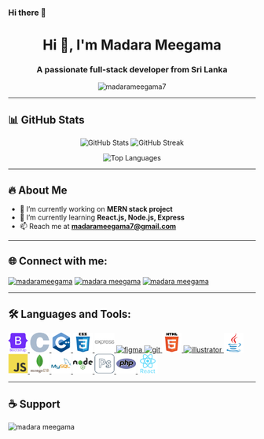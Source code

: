 ### Hi there 👋

<!--
**madarameegama7/madarameegama7** is a ✨ _special_ ✨ repository because its `README.md` (this file) appears on your GitHub profile.
-->

<h1 align="center">Hi 👋, I'm Madara Meegama</h1>
<h3 align="center">A passionate full-stack developer from Sri Lanka</h3>

<p align="center">
  <img src="https://komarev.com/ghpvc/?username=madarameegama7&label=Profile%20views&color=0e75b6&style=flat" alt="madarameegama7" />
</p>

---

## 📊 GitHub Stats

<p align="center">
  <img src="https://github-readme-stats-git-masterrstaa-rickstaa.vercel.app/api?username=madarameegama7&show_icons=true&theme=tokyonight" alt="GitHub Stats" height="180"/>
  <img src="https://github-readme-streak-stats.herokuapp.com?user=madarameegama7&theme=tokyonight" alt="GitHub Streak" height="180"/>
</p>

<p align="center">
  <img src="https://github-readme-stats-git-masterrstaa-rickstaa.vercel.app/api/top-langs/?username=madarameegama7&layout=compact&langs_count=6&theme=tokyonight" alt="Top Languages" height="180"/>
</p>

---

## 🔥 About Me

- 🔭 I’m currently working on **MERN stack project**  
- 🌱 I’m currently learning **React.js, Node.js, Express**  
- 📫 Reach me at **madarameegama7@gmail.com**

---

## 🌐 Connect with me:

<p align="left">
<a href="https://linkedin.com/in/madarameegama" target="blank"><img align="center" src="https://raw.githubusercontent.com/rahuldkjain/github-profile-readme-generator/master/src/images/icons/Social/linked-in-alt.svg" alt="madarameegama" height="30" width="40" /></a>
<a href="https://fb.com/madara meegama" target="blank"><img align="center" src="https://raw.githubusercontent.com/rahuldkjain/github-profile-readme-generator/master/src/images/icons/Social/facebook.svg" alt="madara meegama" height="30" width="40" /></a>
<a href="https://instagram.com/madara meegama" target="blank"><img align="center" src="https://raw.githubusercontent.com/rahuldkjain/github-profile-readme-generator/master/src/images/icons/Social/instagram.svg" alt="madara meegama" height="30" width="40" /></a>
</p>

---

## 🛠️ Languages and Tools:

<p align="left"> 
  <a href="https://getbootstrap.com" target="_blank" rel="noreferrer"> <img src="https://raw.githubusercontent.com/devicons/devicon/master/icons/bootstrap/bootstrap-plain-wordmark.svg" alt="bootstrap" width="40" height="40"/> </a>
  <a href="https://www.cprogramming.com/" target="_blank" rel="noreferrer"> <img src="https://raw.githubusercontent.com/devicons/devicon/master/icons/c/c-original.svg" alt="c" width="40" height="40"/> </a>
  <a href="https://www.w3schools.com/cpp/" target="_blank" rel="noreferrer"> <img src="https://raw.githubusercontent.com/devicons/devicon/master/icons/cplusplus/cplusplus-original.svg" alt="cplusplus" width="40" height="40"/> </a>
  <a href="https://www.w3schools.com/css/" target="_blank" rel="noreferrer"> <img src="https://raw.githubusercontent.com/devicons/devicon/master/icons/css3/css3-original-wordmark.svg" alt="css3" width="40" height="40"/> </a>
  <a href="https://expressjs.com" target="_blank" rel="noreferrer"> <img src="https://raw.githubusercontent.com/devicons/devicon/master/icons/express/express-original-wordmark.svg" alt="express" width="40" height="40"/> </a>
  <a href="https://www.figma.com/" target="_blank" rel="noreferrer"> <img src="https://www.vectorlogo.zone/logos/figma/figma-icon.svg" alt="figma" width="40" height="40"/> </a>
  <a href="https://git-scm.com/" target="_blank" rel="noreferrer"> <img src="https://www.vectorlogo.zone/logos/git-scm/git-scm-icon.svg" alt="git" width="40" height="40"/> </a>
  <a href="https://www.w3.org/html/" target="_blank" rel="noreferrer"> <img src="https://raw.githubusercontent.com/devicons/devicon/master/icons/html5/html5-original-wordmark.svg" alt="html5" width="40" height="40"/> </a>
  <a href="https://www.adobe.com/in/products/illustrator.html" target="_blank" rel="noreferrer"> <img src="https://www.vectorlogo.zone/logos/adobe_illustrator/adobe_illustrator-icon.svg" alt="illustrator" width="40" height="40"/> </a>
  <a href="https://www.java.com" target="_blank" rel="noreferrer"> <img src="https://raw.githubusercontent.com/devicons/devicon/master/icons/java/java-original.svg" alt="java" width="40" height="40"/> </a>
  <a href="https://developer.mozilla.org/en-US/docs/Web/JavaScript" target="_blank" rel="noreferrer"> <img src="https://raw.githubusercontent.com/devicons/devicon/master/icons/javascript/javascript-original.svg" alt="javascript" width="40" height="40"/> </a>
  <a href="https://www.mongodb.com/" target="_blank" rel="noreferrer"> <img src="https://raw.githubusercontent.com/devicons/devicon/master/icons/mongodb/mongodb-original-wordmark.svg" alt="mongodb" width="40" height="40"/> </a>
  <a href="https://www.mysql.com/" target="_blank" rel="noreferrer"> <img src="https://raw.githubusercontent.com/devicons/devicon/master/icons/mysql/mysql-original-wordmark.svg" alt="mysql" width="40" height="40"/> </a>
  <a href="https://nodejs.org" target="_blank" rel="noreferrer"> <img src="https://raw.githubusercontent.com/devicons/devicon/master/icons/nodejs/nodejs-original-wordmark.svg" alt="nodejs" width="40" height="40"/> </a>
  <a href="https://www.photoshop.com/en" target="_blank" rel="noreferrer"> <img src="https://raw.githubusercontent.com/devicons/devicon/master/icons/photoshop/photoshop-line.svg" alt="photoshop" width="40" height="40"/> </a>
  <a href="https://www.php.net" target="_blank" rel="noreferrer"> <img src="https://raw.githubusercontent.com/devicons/devicon/master/icons/php/php-original.svg" alt="php" width="40" height="40"/> </a>
  <a href="https://reactjs.org/" target="_blank" rel="noreferrer"> <img src="https://raw.githubusercontent.com/devicons/devicon/master/icons/react/react-original-wordmark.svg" alt="react" width="40" height="40"/> </a>
</p>

---

## ☕ Support

<p>
  <a href="https://www.buymeacoffee.com/madara meegama">
    <img align="left" src="https://cdn.buymeacoffee.com/buttons/v2/default-yellow.png" height="50" width="210" alt="madara meegama" />
  </a>
</p>
<br><br>

